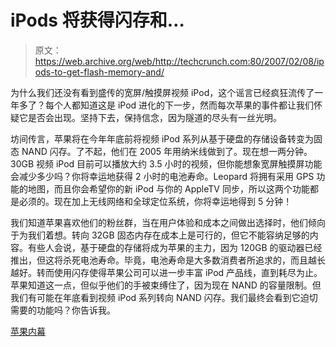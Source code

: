 # iPods 将获得闪存和… 

> 原文：<https://web.archive.org/web/http://techcrunch.com:80/2007/02/08/ipods-to-get-flash-memory-and/>

为什么我们还没有看到盛传的宽屏/触摸屏视频 iPod，这个谣言已经疯狂流传了一年多了？每个人都知道这是 iPod 进化的下一步，然而每次苹果的事件都让我们怀疑它是否会出现。坚持下去，保持信念，因为隧道的尽头有一丝光明。

坊间传言，苹果将在今年年底前将视频 iPod 系列从基于硬盘的存储设备转变为固态 NAND 闪存。了不起，他们在 2005 年用纳米线做到了。现在想一两分钟。30GB 视频 iPod 目前可以播放大约 3.5 小时的视频，但你能想象宽屏触摸屏功能会减少多少吗？你将幸运地获得 2 小时的电池寿命。Leopard 将拥有采用 GPS 功能的地图，而且你会希望你的新 iPod 与你的 AppleTV 同步，所以这两个功能都是必须的。现在加上无线网络和全球定位系统，你将幸运地得到 5 分钟！

我们知道苹果喜欢他们的粉丝群，当在用户体验和成本之间做出选择时，他们倾向于为我们着想。转向 32GB 固态内存在成本上是可行的，但它不能容纳足够的内容。有些人会说，基于硬盘的存储将成为苹果的主力，因为 120GB 的驱动器已经推出，但这将杀死电池寿命。毕竟，电池寿命是大多数消费者所追求的，而且越长越好。转而使用闪存使得苹果公司可以进一步丰富 iPod 产品线，直到耗尽为止。苹果知道这一点，但似乎他们的手被束缚住了，因为现在 NAND 的容量限制。但我们有可能在年底看到视频 iPod 系列转向 NAND 闪存。我们最终会看到它迫切需要的功能吗？你告诉我。

[苹果内幕](https://web.archive.org/web/20160913233344/http://www.appleinsider.com/article.php?id=2476)